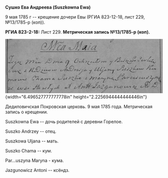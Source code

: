 **Сушко Ева Андреева (Suszkowna Ewa)**

9 мая 1785 г -- крещение дочери Евы (РГИА 823-12-18, лист 229,
№13/1785-р (коп)).

**РГИА 823-2-18:** Лист 229. **Метрическая запись №13/1785-р (коп).**

![](./media/cea9e60e8c1201dd4aa9b5ce999af88a06589bd1.png){width="6.496527777777778in"
height="2.2256944444444446in"}

Дедиловичская Покровская церковь. 9 мая 1785 года. Метрическая запись о
крещении.

Suszkowna Ewa -- дочь родителей с деревни Горелое.

Suszko Andrzey -- отец.

Suszkowa Uljana -- мать.

Suszko Chama -- кум.

Par\...uszyna Maryna - кума.

Jazgunowicz Antoni -- ксёндз.

